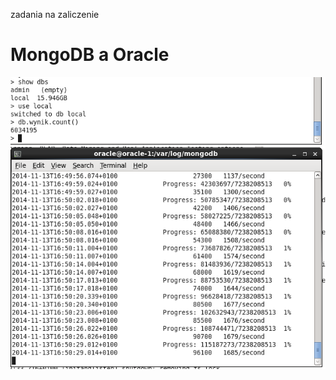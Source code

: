 zadania na zaliczenie

MongoDB a Oracle
========

 <img src="https://github.com/wardzinskaj/nosqlzal/blob/master/java_project/mongo_count.png"> 
 
 <img src=" https://github.com/wardzinskaj/nosqlzal/blob/master/java_project/mongodb_import.png"> 
